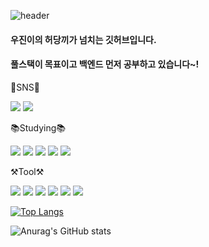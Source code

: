 ![header](https://capsule-render.vercel.app/api?type=Cylinder&color=auto&height=300&section=header&text=우진이의%20허당끼가%20넘치는%20깃허브입니다.&fontSize=50)
#### 우진이의 허당끼가 넘치는 깃허브입니다. 
#### 풀스택이 목표이고 백엔드 먼저 공부하고 있습니다~!


📱SNS📱

 <img src="https://img.shields.io/badge/discord-5865F2?style=flat-square&logo=discord&logoColor=black"/> <img src="https://img.shields.io/badge/naver-03C75A?style=flat-square&logo=naver&logoColor=whitek\"/>

:books:Studying:books:

<img src="https://img.shields.io/badge/Java-007396?style=flat-square&logo=OpenJDK&logoColor=white"/> <img src="https://img.shields.io/badge/springboot-6DB33F?style=flat-square&logo=springboot&logoColor=white"/> <img src="https://img.shields.io/badge/springsecurity-6DB33F?style=flat-square&logo=springsecurity&logoColor=white"/> <img src="https://img.shields.io/badge/mysql-4479A1?style=flat-square&logo=mysql&logoColor=white"/> <img src="https://img.shields.io/badge/javascript-F7DF1E?style=flat-square&logo=javascript&logoColor=white"/>

⚒Tool⚒

<img src="https://img.shields.io/badge/intellij-000000?style=flat-square&logo=intellijidea&logoColor=white"/> <img src="https://img.shields.io/badge/eclipseide-2C2255?style=flat-square&logo=eclipseide&logoColor=white"/> <img src="https://img.shields.io/badge/slack-4A154B?style=flat-square&logo=slack&logoColor=white"/> <img src="https://img.shields.io/badge/redis-DC382D?style=flat-square&logo=redis&logoColor=white"/> <img src="https://img.shields.io/badge/mariadb-003545?style=flat-square&logo=mariadb&logoColor=black"/> <img src="https://img.shields.io/badge/docker-2496ED?style=flat-square&logo=docker&logoColor=black"/>

[![Top Langs](https://github-readme-stats.vercel.app/api/top-langs/?username=JungWooojin&layout=compact)](https://github.com/JungWooojin/github-readme-stats)

![Anurag's GitHub stats](https://github-readme-stats.vercel.app/api?username=JungWooojin&show_icons=true&theme=radical)


